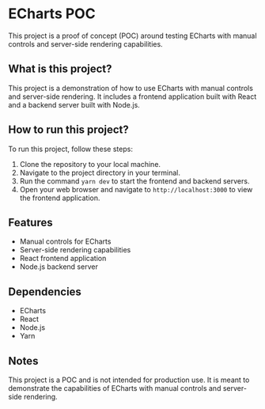 # ECharts POC

This project is a proof of concept (POC) around testing ECharts with manual controls and server-side rendering capabilities.

## What is this project?

This project is a demonstration of how to use ECharts with manual controls and server-side rendering. It includes a frontend application built with React and a backend server built with Node.js.

## How to run this project?

To run this project, follow these steps:

1. Clone the repository to your local machine.
2. Navigate to the project directory in your terminal.
3. Run the command `yarn dev` to start the frontend and backend servers.
4. Open your web browser and navigate to `http://localhost:3000` to view the frontend application.

## Features

* Manual controls for ECharts
* Server-side rendering capabilities
* React frontend application
* Node.js backend server

## Dependencies

* ECharts
* React
* Node.js
* Yarn

## Notes

This project is a POC and is not intended for production use. It is meant to demonstrate the capabilities of ECharts with manual controls and server-side rendering.
